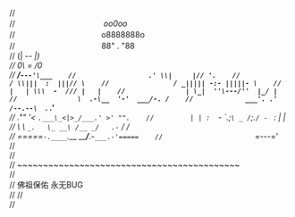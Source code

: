 //  
//ㅤㅤㅤㅤㅤㅤㅤㅤㅤㅤㅤㅤ _oo0oo_    
//ㅤㅤㅤㅤㅤㅤㅤㅤㅤㅤㅤㅤo8888888o  
//ㅤㅤㅤㅤㅤㅤㅤㅤㅤㅤㅤㅤ88" . "88  
//                      (| -_- |)  
//                      0\  =  /0  
//                    ___/`---'\___   
//                  .' \\|     |// '.   
//                 / \\|||  :  |||// \   
//                / _||||| -:- |||||- \   
//               |   | \\\  -  /// |   |   
//               | \_|  ''\---/''  |_/ |   
//               \  .-\__  '-'  ___/-. /   
//             ___'. .'  /--.--\  `. .'___   
//          ."" '<  `.___\_<|>_/___.' >' "".   
//         | | :  `- \`.;`\ _ /`;.`/ - ` : | |   
//         \  \ `_.   \_ __\ /__ _/   .-` /  /   
//     =====`-.____`.___ \_____/___.-`___.-'=====   
//                       `=---='   
//   
//   
//        ~~~~~~~~~~~~~~~~~~~~~~~~~~~~~~~~~~~~~~~~~~~   
//   
//               佛祖保佑         永无BUG   
//
//   
//   
